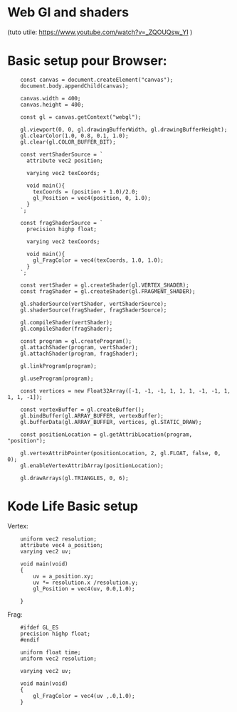 # Web Gl and shaders

(tuto utile:
https://www.youtube.com/watch?v=_ZQOUQsw_YI
)

# Basic setup pour Browser:


        const canvas = document.createElement("canvas");
        document.body.appendChild(canvas);

        canvas.width = 400;
        canvas.height = 400;

        const gl = canvas.getContext("webgl");

        gl.viewport(0, 0, gl.drawingBufferWidth, gl.drawingBufferHeight);
        gl.clearColor(1.0, 0.8, 0.1, 1.0);
        gl.clear(gl.COLOR_BUFFER_BIT);

        const vertShaderSource = `
          attribute vec2 position;

          varying vec2 texCoords;

          void main(){
            texCoords = (position + 1.0)/2.0;
            gl_Position = vec4(position, 0, 1.0);
          }
        `;

        const fragShaderSource = `
          precision highp float;

          varying vec2 texCoords;

          void main(){
            gl_FragColor = vec4(texCoords, 1.0, 1.0);
          }
        `;

        const vertShader = gl.createShader(gl.VERTEX_SHADER);
        const fragShader = gl.createShader(gl.FRAGMENT_SHADER);

        gl.shaderSource(vertShader, vertShaderSource);
        gl.shaderSource(fragShader, fragShaderSource);

        gl.compileShader(vertShader);
        gl.compileShader(fragShader);

        const program = gl.createProgram();
        gl.attachShader(program, vertShader);
        gl.attachShader(program, fragShader);

        gl.linkProgram(program);

        gl.useProgram(program);

        const vertices = new Float32Array([-1, -1, -1, 1, 1, 1, -1, -1, 1, 1, 1, -1]);

        const vertexBuffer = gl.createBuffer();
        gl.bindBuffer(gl.ARRAY_BUFFER, vertexBuffer);
        gl.bufferData(gl.ARRAY_BUFFER, vertices, gl.STATIC_DRAW);

        const positionLocation = gl.getAttribLocation(program, "position");

        gl.vertexAttribPointer(positionLocation, 2, gl.FLOAT, false, 0, 0);
        gl.enableVertexAttribArray(positionLocation);

        gl.drawArrays(gl.TRIANGLES, 0, 6);


# Kode Life Basic setup

Vertex:


        uniform vec2 resolution;
        attribute vec4 a_position;
        varying vec2 uv;

        void main(void)
        {
            uv = a_position.xy;
            uv *= resolution.x /resolution.y;
            gl_Position = vec4(uv, 0.0,1.0);

        }

Frag:

        #ifdef GL_ES
        precision highp float;
        #endif

        uniform float time;
        uniform vec2 resolution;

        varying vec2 uv;

        void main(void)
        {
            gl_FragColor = vec4(uv ,.0,1.0);
        }